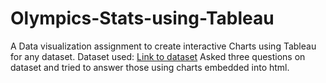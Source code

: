 # Olympics-Stats-using-Tableau
A Data visualization assignment to create interactive Charts using Tableau for any dataset.
Dataset used: <a href ="https://www.kaggle.com/heesoo37/120-years-of-olympic-history-athletes-and-results">Link to dataset</a>
Asked three questions on dataset and tried to answer those using charts embedded into html.

